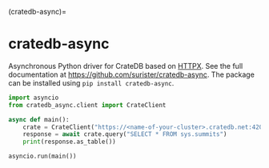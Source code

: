 (cratedb-async)=

# cratedb-async

Asynchronous Python driver for CrateDB based on [HTTPX].
See the full documentation at <https://github.com/surister/cratedb-async>.
The package can be installed using `pip install cratedb-async`.

```python
import asyncio
from cratedb_async.client import CrateClient

async def main():
    crate = CrateClient("https://<name-of-your-cluster>.cratedb.net:4200")
    response = await crate.query("SELECT * FROM sys.summits")
    print(response.as_table())

asyncio.run(main())
```


[HTTPX]: https://www.python-httpx.org/

